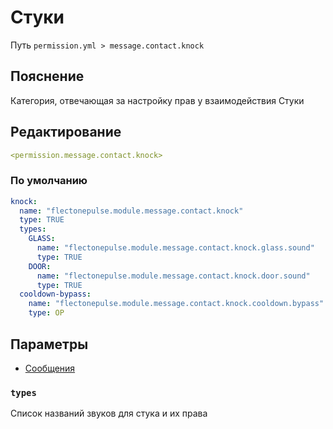 # Стуки
Путь `permission.yml > message.contact.knock`

## Пояснение
Категория, отвечающая за настройку прав у взаимодействия Стуки

## Редактирование
```yaml
<permission.message.contact.knock>
```

### По умолчанию
```yaml
knock:
  name: "flectonepulse.module.message.contact.knock"
  type: TRUE
  types:
    GLASS:
      name: "flectonepulse.module.message.contact.knock.glass.sound"
      type: TRUE
    DOOR:
      name: "flectonepulse.module.message.contact.knock.door.sound"
      type: TRUE
  cooldown-bypass:
    name: "flectonepulse.module.message.contact.knock.cooldown.bypass"
    type: OP
```

## Параметры

- [Сообщения](/docs/message/contact/knock/)

<!--@include: @/parts/permission/permissionTier3.md-->

### `types`

Список названий звуков для стука и их права

<!--@include: @/parts/permission/cooldown.md-->


